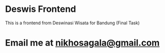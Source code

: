 # Deswis Frontend

This is a frontend from Deswinasi Wisata for Bandung (Final Task)

# Email me at nikhosagala@gmail.com

